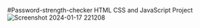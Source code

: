 #Password-strength-checker HTML CSS and JavaScript Project
![Screenshot 2024-01-17 221208](https://github.com/ersumitkumargarsa/password-strength-checker/assets/95330561/18649577-a250-4c86-b1f6-0e12a866e796)
